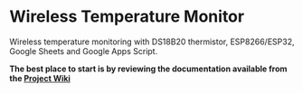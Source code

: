 # Wireless Temperature Monitor

Wireless temperature monitoring with DS18B20 thermistor, ESP8266/ESP32, Google Sheets and Google Apps Script.

**The best place to start is by reviewing the documentation available from the [Project Wiki](https://github.com/bizkiwi/wireless-temp-monitor/wiki)** 
